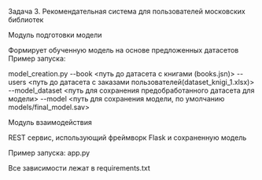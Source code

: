  Задача 3. Рекомендательная система для пользователей московских библиотек
 
Модуль подготовки модели

Формирует обученную модель на основе предложенных датасетов
Пример запуска:

model_creation.py --book <путь до датасета с книгами (books.jsn)> --users <путь до датасета с заказами пользователей(dataset_knigi_1.xlsx)> --model_dataset <путь для сохранения предобработанного датасета для модели> --model <путь для сохранения модели, по умолчанию models/final_model.sav>

Модуль взаимодействия

REST сервис, использующий фреймворк Flask и сохраненную модель

Пример запуска:
app.py 

Все зависимости лежат в requirements.txt